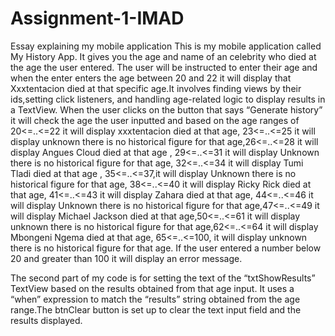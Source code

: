 # Assignment-1-IMAD
Essay explaining my mobile application
This is my mobile application called My History App. It gives you the age and name of an celebrity who died at the age the user entered. 
The user will be instructed to enter their age and when the enter enters the age between 20 and 22 it will display that Xxxtentacion died at that specific age.It involves finding views by their ids,setting click listeners, and handling age-related logic to display results in a TextView. When the user clicks on the button that says “Generate history” it will check the age the user inputted and based on the age ranges of 20<=..<=22 it will display xxxtentacion died at that age, 23<=..<=25 it will display unknown there is no historical figure for that age,26<=..<=28 it will display Angues Cloud died at that age , 29<=..<=31 it will display Unknown there is no historical figure for that age, 32<=..<=34 it will display Tumi Tladi died at that age , 35<=..<=37,it will display Unknown there is no historical figure for that age, 38<=..<=40 it will display Ricky Rick died at that age, 41<=..<=43 it will display Zahara died at that age, 44<=..<=46 it will display Unknown there is no historical figure for that age,47<=..<=49 it will display Michael Jackson died at that age,50<=..<=61 it will display unknown there is no historical figure for that age,62<=..<=64 it will display Mbongeni Ngema died at that age, 65<=..<=100, it will display unknown there is no historical figure for that age. If the user entered a number below 20 and greater than 100 it will display an error message.

The second part of my code is for setting the text of the “txtShowResults” TextView based on the results obtained from that age input. It uses a “when” expression to match the “results” string obtained from the age range.The btnClear button is set up to clear the text input field and the results displayed.

